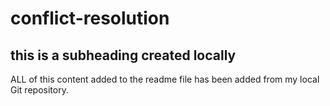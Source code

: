 # conflict-resolution

## this is a subheading created locally

ALL of this content added to the readme file has been added from my local Git repository.